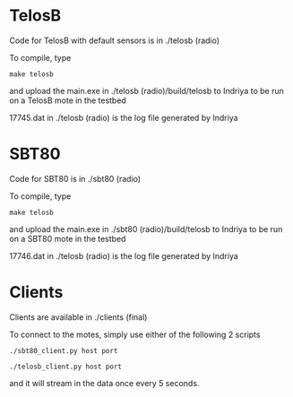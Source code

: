 # TelosB
Code for TelosB with default sensors is in ./telosb (radio)

To compile, type
    
    make telosb

and upload the main.exe in ./telosb (radio)/build/telosb to Indriya to be run on a TelosB mote in the testbed

17745.dat in ./telosb (radio) is the log file generated by Indriya

# SBT80
Code for SBT80 is in ./sbt80 (radio)

To compile, type

    make telosb

and upload the main.exe in ./sbt80 (radio)/build/telosb to Indriya to be run on a SBT80 mote in the testbed

17746.dat in ./telosb (radio) is the log file generated by Indriya

# Clients
Clients are available in ./clients (final)

To connect to the motes, simply use either of the following 2 scripts

    ./sbt80_client.py host port

    ./telosb_client.py host port

and it will stream in the data once every 5 seconds.